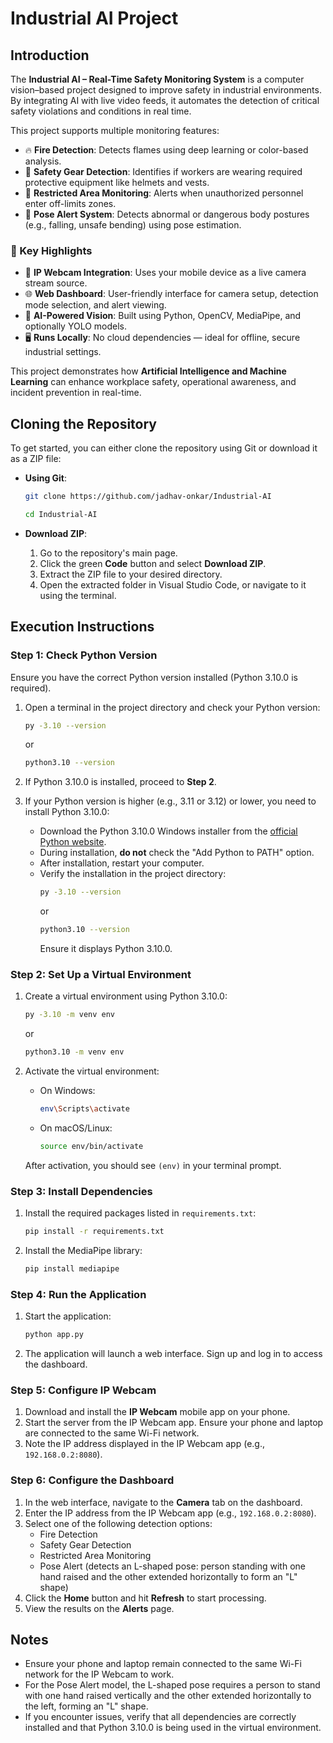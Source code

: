 # Industrial AI Project

## Introduction

The **Industrial AI – Real-Time Safety Monitoring System** is a computer vision–based project designed to improve safety in industrial environments. By integrating AI with live video feeds, it automates the detection of critical safety violations and conditions in real time.

This project supports multiple monitoring features:

- 🔥 **Fire Detection**: Detects flames using deep learning or color-based analysis.
- 🦺 **Safety Gear Detection**: Identifies if workers are wearing required protective equipment like helmets and vests.
- 🚫 **Restricted Area Monitoring**: Alerts when unauthorized personnel enter off-limits zones.
- 🧍 **Pose Alert System**: Detects abnormal or dangerous body postures (e.g., falling, unsafe bending) using pose estimation.

### 📌 Key Highlights

- 📱 **IP Webcam Integration**: Uses your mobile device as a live camera stream source.
- 🌐 **Web Dashboard**: User-friendly interface for camera setup, detection mode selection, and alert viewing.
- 🧠 **AI-Powered Vision**: Built using Python, OpenCV, MediaPipe, and optionally YOLO models.
- 🖥️ **Runs Locally**: No cloud dependencies — ideal for offline, secure industrial settings.

This project demonstrates how **Artificial Intelligence and Machine Learning** can enhance workplace safety, operational awareness, and incident prevention in real-time.


## Cloning the Repository
To get started, you can either clone the repository using Git or download it as a ZIP file:

- **Using Git**:
     ```bash
     git clone https://github.com/jadhav-onkar/Industrial-AI
     ```
     ```bash
     cd Industrial-AI
     ```

- **Download ZIP**:
  1. Go to the repository's main page.
  2. Click the green **Code** button and select **Download ZIP**.
  3. Extract the ZIP file to your desired directory.
  4. Open the extracted folder in Visual Studio Code, or navigate to it using the terminal.

## Execution Instructions

### Step 1: Check Python Version
Ensure you have the correct Python version installed (Python 3.10.0 is required).

1. Open a terminal in the project directory and check your Python version:
   ```bash
   py -3.10 --version
   ```
   or
   ```bash
   python3.10 --version
   ```

2. If Python 3.10.0 is installed, proceed to **Step 2**.

3. If your Python version is higher (e.g., 3.11 or 3.12) or lower, you need to install Python 3.10.0:
   - Download the Python 3.10.0 Windows installer from the [official Python website](https://www.python.org/downloads/release/python-3100/).
   - During installation, **do not** check the "Add Python to PATH" option.
   - After installation, restart your computer.
   - Verify the installation in the project directory:
     ```bash
     py -3.10 --version
     ```
     or
     ```bash
     python3.10 --version
     ```
     Ensure it displays Python 3.10.0.

### Step 2: Set Up a Virtual Environment
1. Create a virtual environment using Python 3.10.0:
   ```bash
   py -3.10 -m venv env
   ```
   or
   ```bash
   python3.10 -m venv env
   ```

2. Activate the virtual environment:
   - On Windows:
     ```bash
     env\Scripts\activate
     ```
   - On macOS/Linux:
     ```bash
     source env/bin/activate
     ```

   After activation, you should see `(env)` in your terminal prompt.

### Step 3: Install Dependencies
1. Install the required packages listed in `requirements.txt`:
   ```bash
   pip install -r requirements.txt
   ```

2. Install the MediaPipe library:
   ```bash
   pip install mediapipe
   ```

### Step 4: Run the Application
1. Start the application:
   ```bash
   python app.py
   ```

2. The application will launch a web interface. Sign up and log in to access the dashboard.

### Step 5: Configure IP Webcam
1. Download and install the **IP Webcam** mobile app on your phone.
2. Start the server from the IP Webcam app. Ensure your phone and laptop are connected to the same Wi-Fi network.
3. Note the IP address displayed in the IP Webcam app (e.g., `192.168.0.2:8080`).

### Step 6: Configure the Dashboard
1. In the web interface, navigate to the **Camera** tab on the dashboard.
2. Enter the IP address from the IP Webcam app (e.g., `192.168.0.2:8080`).
3. Select one of the following detection options:
   - Fire Detection
   - Safety Gear Detection
   - Restricted Area Monitoring
   - Pose Alert (detects an L-shaped pose: person standing with one hand raised and the other extended horizontally to form an "L" shape)
4. Click the **Home** button and hit **Refresh** to start processing.
5. View the results on the **Alerts** page.

## Notes
- Ensure your phone and laptop remain connected to the same Wi-Fi network for the IP Webcam to work.
- For the Pose Alert model, the L-shaped pose requires a person to stand with one hand raised vertically and the other extended horizontally to the left, forming an "L" shape.
- If you encounter issues, verify that all dependencies are correctly installed and that Python 3.10.0 is being used in the virtual environment.
